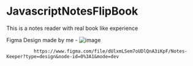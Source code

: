 # JavascriptNotesFlipBook
This is a notes reader with real book like experience

Figma Design made by me - ![image](https://github.com/tanuj96/JavascriptNotesFlipBook/assets/35832404/ed87221d-0386-4136-ab34-ca954441898e)

              https://www.figma.com/file/dUlxmLSem7oUDlQnA3iKpF/Notes-Keeper?type=design&node-id=0%3A1&mode=dev

